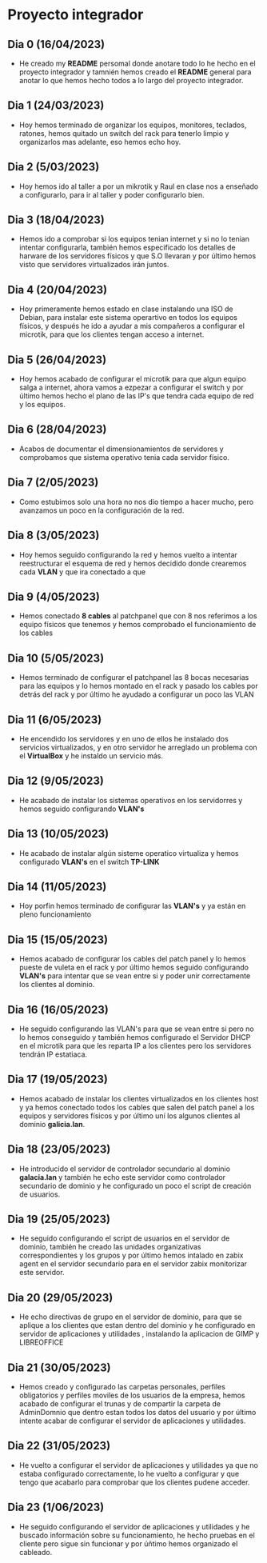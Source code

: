 # Proyecto integrador

## Dia 0  (16/04/2023)

- He creado my **README** persomal donde anotare todo lo he hecho en el proyecto integrador y tamnién hemos creado el **README** general para anotar lo que hemos hecho todos a lo largo del proyecto integrador.

## Dia 1  (24/03/2023)

- Hoy hemos terminado de organizar los equipos, monitores, teclados, ratones, hemos quitado un switch del rack para tenerlo limpio y organizarlos mas adelante, eso hemos echo hoy.


## Dia 2  (5/03/2023)

- Hoy hemos ido al taller a por un mikrotik y Raul en clase nos a enseñado a configurarlo, para ir al taller y poder configurarlo bien.


## Dia 3  (18/04/2023)

 - Hemos ido a comprobar si los equipos tenian internet y si no lo tenian intentar configurarla, también hemos especificado los detalles de harware de los servidores físicos y que S.O llevaran y por         último hemos visto que servidores virtualizados irán juntos.


## Dia 4 (20/04/2023)

 - Hoy primeramente hemos estado en clase instalando una ISO de Debian, para instalar este sistema operartivo en todos los equipos físicos, y después he ido a ayudar a mis compañeros a configurar el         microtik, para que los clientes tengan acceso a internet.


## Dia 5 (26/04/2023)

- Hoy hemos acabado de configurar el microtik para que algun equipo salga a internet, ahora vamos a ezpezar a configurar el switch y por último hemos hecho el plano de las IP's que tendra cada equipo de   red y los equipos.


## Dia 6 (28/04/2023)

- Acabos de documentar el dimensionamientos de servidores y comprobamos que sistema operativo tenia cada servidor físico.


## Dia 7 (2/05/2023)

- Como estubimos solo una hora no nos dio tiempo a hacer mucho, pero avanzamos un poco en la configuración de la red.


## Dia 8 (3/05/2023)

- Hoy hemos seguido configurando la red y hemos vuelto a intentar reestructurar el esquema de red y hemos decidido donde crearemos cada **VLAN** y que ira conectado a que


## Dia 9 (4/05/2023)

- Hemos conectado **8 cables** al patchpanel que con 8 nos referimos a los equipo físicos que tenemos y hemos comprobado el funcionamiento de los cables


## Dia 10 (5/05/2023)

- Hemos terminado de configurar el patchpanel las 8 bocas necesarias para las equipos y lo hemos montado en el rack y pasado los cables por detrás del rack y por último he ayudado a configurar un poco     las VLAN


## Dia 11 (6/05/2023)

- He encendido los servidores y en uno de ellos he instalado dos servicios virtualizados, y en otro servidor he arreglado un problema con el **VirtualBox** y he instaldo un servicio más.


## Dia 12 (9/05/2023)

- He acabado de instalar los sistemas operativos en los servidorres y hemos seguido configurando **VLAN's**


## Dia 13 (10/05/2023)

- He acabado de instalar algún sisteme operatico virtualiza y hemos configurado **VLAN's** en el switch **TP-LINK**


## Dia 14 (11/05/2023)

- Hoy porfin hemos terminado de configurar las **VLAN's** y ya están en pleno funcionamiento


## Dia 15 (15/05/2023)

- Hemos acabado de configurar los cables del patch panel y lo hemos pueste de vuleta en el rack y por último hemos seguido configurando **VLAN's** para intentar que se vean entre si y poder unir           correctamente los clientes al dominio.


## Dia 16 (16/05/2023)

- He seguido configurando las VLAN's para que se vean entre si pero no lo hemos conseguido y también hemos configurado el Servidor DHCP en el microtik para que les reparta IP a los clientes pero los       servidores tendrán IP estatiaca.


## Dia 17 (19/05/2023)

- Hemos acabado de instalar los clientes virtualizados en los clientes host y ya hemos conectado todos los cables que salen del patch panel a los equipos y servidores físicos y por último uní los algunos   clientes al dominio **galicia.lan**.


## Dia 18 (23/05/2023)

- He introducido el servidor de controlador secundario al dominio **galacia.lan** y también he echo este servidor como controlador secundario de dominio y he configurado un poco el script de creación de   usuarios.


## Dia 19 (25/05/2023)

- He seguido configurando el script de usuarios en el servidor de  dominio, también he creado las unidades organizativas correspondientes y los grupos y por último hemos intalado en zabix agent en el     servidor secundario para en el servidor zabix monitorizar este servidor.


## Dia 20 (29/05/2023)

- He echo directivas de grupo en el servidor de dominio, para que se aplique a los clientes que estan dentro del dominio y he configurado en servidor de aplicaciones y utilidades , instalando la           aplicacion de GIMP y LIBREOFFICE


## Dia 21 (30/05/2023)

- Hemos creado y configurado las carpetas personales, perfiles obligatorios y perfiles moviles de los usuarios de la empresa, hemos acabado de configurar el trunas y de compartir la carpeta de             AdminDomnio que dentro estan todos los datos del usuario y por último intente acabar de configurar el servidor de aplicaciones y utilidades.


## Dia 22 (31/05/2023)

- He vuelto a configurar el servidor de aplicaciones y utilidades ya que no estaba configurado correctamente, lo he vuelto a configurar y que tengo que acabarlo para comprobar que los clientes pudene     acceder.


## Dia 23 (1/06/2023)

- He seguido configurando el servidor de aplicaciones y utilidades y he buscado información sobre su funcionamiento, he hecho pruebas en el cliente pero sigue sin funcionar y por úñtimo hemos organizado   el cableado.


